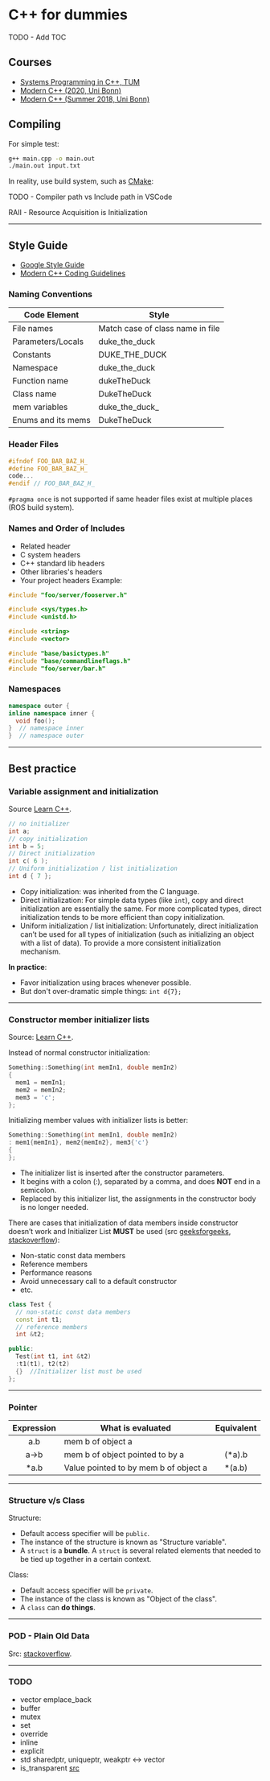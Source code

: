 # C++ for dummies

TODO - Add TOC

## Courses

- [Systems Programming in C++, TUM](https://db.in.tum.de/teaching/ss21/c++praktikum/?lang=en)
- [Modern C++ (2020, Uni Bonn)](https://www.ipb.uni-bonn.de/cpp-course-2020/)
- [Modern C++ (Summer 2018, Uni Bonn)](https://youtube.com/playlist?list=PLgnQpQtFTOGR50iIOtO36nK6aNPtVq98C)

## Compiling

For simple test:

```bash
g++ main.cpp -o main.out
./main.out input.txt
```

In reality, use build system, such as [CMake](../cmakeFD/README.md):

TODO - Compiler path vs Include path in VSCode

RAII - Resource Acquisition is Initialization

-------

## Style Guide

- [Google Style Guide](https://google.github.io/styleguide/cppguide.html)
- [Modern C++ Coding Guidelines](https://github.com/Microsoft/AirSim/blob/master/docs/coding_guidelines.md)

### Naming Conventions

| Code Element          | Style                            |
|-----------------------|----------------------------------|
| File names            | Match case of class name in file |
| Parameters/Locals     | duke_the_duck                    |
| Constants             | DUKE_THE_DUCK                    |
| Namespace             | duke_the_duck                    |
| Function name         | dukeTheDuck                      |
| Class name            | DukeTheDuck                      |
| mem variables      | duke_the_duck_                   |
| Enums and its mems | DukeTheDuck                      |

### Header Files

```cpp
#ifndef FOO_BAR_BAZ_H_
#define FOO_BAR_BAZ_H_
code...
#endif // FOO_BAR_BAZ_H_
```

```#pragma once``` is not supported if same header files exist at multiple places (ROS build system).

### Names and Order of Includes

- Related header
- C system headers
- C++ standard lib headers
- Other libraries's headers
- Your project headers
Example:

```cpp
#include "foo/server/fooserver.h"

#include <sys/types.h>
#include <unistd.h>

#include <string>
#include <vector>

#include "base/basictypes.h"
#include "base/commandlineflags.h"
#include "foo/server/bar.h"
```

### Namespaces

```cpp
namespace outer {
inline namespace inner {
  void foo();
}  // namespace inner
}  // namespace outer
```

-------

## Best practice

### Variable assignment and initialization

Source [Learn C++](https://www.learncpp.com/cpp-tutorial/variable-assignment-and-initialization/).

```cpp
// no initializer
int a;
// copy initialization
int b = 5;
// Direct initialization
int c( 6 );
// Uniform initialization / list initialization
int d { 7 };
```

- Copy initialization: was inherited from the C language.
- Direct initialization: For simple data types (like `int`), copy and direct initialization are essentially the same. For more complicated types, direct initialization tends to be more efficient than copy initialization.
- Uniform initialization / list initialization: Unfortunately, direct initialization can’t be used for all types of initialization (such as initializing an object with a list of data). To provide a more consistent initialization mechanism.

**In practice**:

- Favor initialization using braces whenever possible.
- But don't over-dramatic simple things: `int d{7};`

-------

### Constructor member initializer lists

Source: [Learn C++](https://www.learncpp.com/cpp-tutorial/constructor-member-initializer-lists/).

Instead of normal constructor initialization:

```cpp
Something::Something(int memIn1, double memIn2)
{
  mem1 = memIn1;
  mem2 = memIn2;
  mem3 = 'c';
};
```

Initializing member values with initializer lists is better:

```cpp
Something::Something(int memIn1, double memIn2)
: mem1{memIn1}, mem2{memIn2}, mem3{'c'} 
{
};
```

- The initializer list is inserted after the constructor parameters.
- It begins with a colon (:), separated by a comma, and does **NOT** end in a semicolon.
- Replaced by this initializer list, the assignments in the constructor body is no longer needed.

There are cases that initialization of data members inside constructor doesn’t work and Initializer List **MUST** be used (src [geeksforgeeks](https://www.geeksforgeeks.org/when-do-we-use-initializer-list-in-c/), [stackoverflow](https://stackoverflow.com/questions/926752/why-should-i-prefer-to-use-member-initialization-lists)):

- Non-static const data members
- Reference members
- Performance reasons
- Avoid unnecessary call to a default constructor
- etc.

```cpp
class Test {
  // non-static const data members
  const int t1;
  // reference members
  int &t2;

public:
  Test(int t1, int &t2)
  :t1(t1), t2(t2)
  {}  //Initializer list must be used
};
```

-------

### Pointer

| Expression | What is evaluated                     | Equivalent |
|:----------:|---------------------------------------|:----------:|
|     a.b    | mem b of object a                     |            |
|    a->b    | mem b of object pointed to by a       |   (*a).b   |
|    *a.b    | Value pointed to by mem b of object a |   *(a.b)   |

-------

### Structure v/s Class

Structure:

- Default access specifier will be `public`.
- The instance of the structure is known as "Structure variable".
- A `struct` is a **bundle**. A `struct` is several related elements that needed to be tied up together in a certain context.

Class:

- Default access specifier will be `private`.
- The instance of the class is known as "Object of the class".
- A `class` can **do things**.

-------

### POD - Plain Old Data

Src: [stackoverflow](https://stackoverflow.com/questions/146452/what-are-pod-types-in-c).

-------

### TODO

- vector emplace_back
- buffer
- mutex
- set
- override
- inline
- explicit
- std sharedptr, uniqueptr, weakptr <-> vector
- is_transparent [src](https://www.fluentcpp.com/2017/06/09/search-set-another-type-key/)
